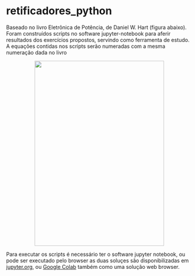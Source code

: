 # retificadores_python
Baseado no livro Eletrônica de Potência, de Daniel W. Hart (figura abaixo). Foram construídos scripts no software jupyter-notebook para aferir resultados dos exercícios propostos, servindo como ferramenta de estudo. A equações contidas nos scripts serão numeradas com a mesma numeração dada no livro


<p align="center">
  <img width="350" height="500" src="https://images-na.ssl-images-amazon.com/images/I/51%2B1x5dxHdL.jpg">
</p>


Para executar os scripts é necessário ter o software jupyter notebook, ou pode ser executado pelo browser as duas soluçes são disponibilizadas em [jupyter.org](https://jupyter.org/), ou [Google Colab](https://colab.research.google.com/notebooks/welcome.ipynb) também como uma solução web browser.
